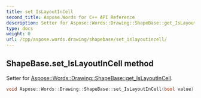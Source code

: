 ```yaml
---
title: set_IsLayoutInCell
second_title: Aspose.Words for C++ API Reference
description: Setter for Aspose::Words::Drawing::ShapeBase::get_IsLayoutInCell. 
type: docs
weight: 0
url: /cpp/aspose.words.drawing/shapebase/set_islayoutincell/
---
```

## ShapeBase.set_IsLayoutInCell method


Setter for [Aspose::Words::Drawing::ShapeBase::get_IsLayoutInCell](../get_islayoutincell/).

```cpp
void Aspose::Words::Drawing::ShapeBase::set_IsLayoutInCell(bool value)
```

